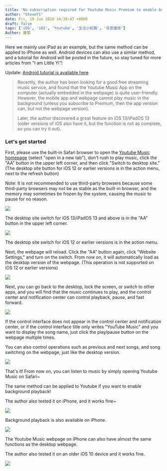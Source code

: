 ```yaml
---
title: 'No subscription required for Youtube Music Premium to enable background playback on iOS/iPadOS (also works for Youtube!)'
author: "SteveYi"
date: Fri, 19 Jun 2020 14:39:47 +0000
draft: false
tags: ['iOS', 'iOS', 'Youtube', '生活小知識', '背景播放']
Author: 蘿蔔
---
```


Here we mainly use iPad as an example, but the same method can be applied to iPhone as well. Android devices can also use a similar method, and a tutorial for Android will be posted in the future, so stay tuned for more articles from "I am Little Yi"!

Update: [Android tutorial is available here](https://blog.steveyi.net/youtube-background-playing-android "https://blog.steveyi.net/youtube-background-playing-android")

> Recently, the author has been looking for a good free streaming music service, and found that the Youtube Music App on the computer (actually embedded in the webpage) is quite user-friendly. However, the mobile app and webpage cannot play music in the background (unless you subscribe to Premium, then the app version can, but not the webpage version).
>
> Later, the author discovered a great feature on iOS 13/iPadOS 13 (older versions of iOS also have it, but the function is not as complete, so you can try it out).

### Let's get started

First, please use the built-in Safari browser to open the [Youtube Music homepage](http://music.youtube.com) (select "open in a new tab"), don't rush to play music, click the "AA" button in the upper left corner, and then click "Switch to desktop site." 
(The desktop site button for iOS 12 or earlier versions is in the action menu, next to the refresh button)

Note: It is not recommended to use third-party browsers because some third-party browsers may not be as stable as the built-in browser, and the memory may sometimes be frozen by the system, causing the music to pause for no reason.

![](https://static-a1.steveyi.net/media/blog/2020061914004694.png)

The desktop site switch for iOS 13/iPadOS 13 and above is in the "AA" button in the upper left corner.

![](https://static-a1.steveyi.net/media/blog/2020061916292435.jpeg)

The desktop site switch for iOS 12 or earlier versions is in the action menu.

Next, the webpage will reload. Click the "AA" button again, click "Website Settings," and turn on the switch. From now on, it will automatically load as the desktop version of the webpage. (This operation is not supported on iOS 12 or earlier versions)

![](https://static-a1.steveyi.net/media/blog/2020061914034643.jpeg)

Next, you can go back to the desktop, lock the screen, or switch to other apps, and you will find that the music continues to play, and the control center and notification center can control playback, pause, and fast forward.

![](https://blog.steveyi.net/wp-content/uploads/media/blog/2020061914571832.jpeg)

If the control interface does not appear in the control center and notification center, or if the control interface title only writes "YouTube Music" and you want to display the song name, just click the play/pause button on the webpage multiple times.

You can also control operations such as previous and next songs, and song switching on the webpage, just like the desktop version.

![](https://blog.steveyi.net/wp-content/uploads/media/blog/2020061914134138.png)

That's it! From now on, you can listen to music by simply opening Youtube Music on Safari~

The same method can be applied to Youtube if you want to enable background playback!

The author also tested it on iPhone, and it works fine~

![](https://static-a1.steveyi.net/media/blog/2020061914370286.jpeg)

Background playback is also available on iPhone.

![](https://blog.steveyi.net/wp-content/uploads/media/blog/2020061914373657.jpeg)

The Youtube Music webpage on iPhone can also have almost the same functions as the desktop webpage.

The author also tested it on an older iOS 10 device and it works fine.

![](https://static-a1.steveyi.net/media/blog/2020062707454832.png)

